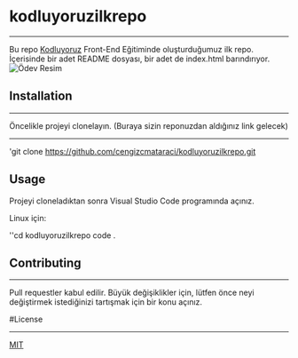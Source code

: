 # kodluyoruzilkrepo

---

Bu repo [Kodluyoruz](https://www.kodluyoruz.org/) Front-End Eğitiminde oluşturduğumuz ilk repo. İçerisinde bir adet README dosyası, bir adet de index.html barındırıyor.
![Ödev Resim](C:\Users\anony\Desktop\dev\patikadev\kodluyoruzilkrepo/ödev.png)

## Installation

---

Öncelikle projeyi clonelayın. (Buraya sizin reponuzdan aldığınız link gelecek)

---

'git clone https://github.com/cengizcmataraci/kodluyoruzilkrepo.git

## Usage

Projeyi cloneladıktan sonra Visual Studio Code programında açınız.

Linux için:

''cd kodluyoruzilkrepo
code .

## Contributing

---

Pull requestler kabul edilir. Büyük değişiklikler için, lütfen önce neyi değiştirmek istediğinizi tartışmak için bir konu açınız.

#License

---

[MIT](https://choosealicense.com/licenses/mit/)
